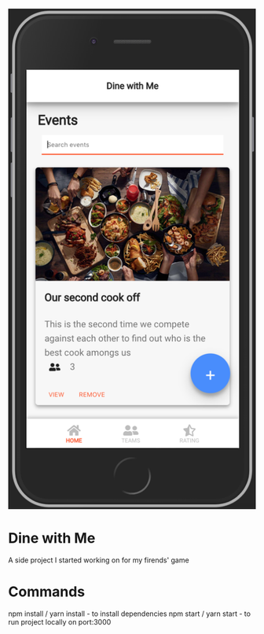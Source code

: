 ![Mobile view of the application](mobile.png)

# Dine with Me

A side project I started working on for my firends' game

# Commands
npm install / yarn install - to install dependencies
npm start / yarn start - to run project locally on port:3000
